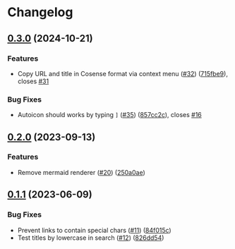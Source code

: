 # Changelog

## [0.3.0](https://github.com/nandenjin/tsukimi/compare/v0.2.0...v0.3.0) (2024-10-21)


### Features

* Copy URL and title in Cosense format via context menu ([#32](https://github.com/nandenjin/tsukimi/issues/32)) ([715fbe9](https://github.com/nandenjin/tsukimi/commit/715fbe91a2e5feecad633a99abcad858a59a81b5)), closes [#31](https://github.com/nandenjin/tsukimi/issues/31)


### Bug Fixes

* Autoicon should works by typing `]` ([#35](https://github.com/nandenjin/tsukimi/issues/35)) ([857cc2c](https://github.com/nandenjin/tsukimi/commit/857cc2ce61454f618a971feeaae524b56789518f)), closes [#16](https://github.com/nandenjin/tsukimi/issues/16)

## [0.2.0](https://github.com/nandenjin/tsukimi/compare/v0.1.1...v0.2.0) (2023-09-13)


### Features

* Remove mermaid renderer ([#20](https://github.com/nandenjin/tsukimi/issues/20)) ([250a0ae](https://github.com/nandenjin/tsukimi/commit/250a0ae42d8d5ec5ab16d1f512ddc6fdb9783d23))

## [0.1.1](https://github.com/nandenjin/tsukimi/compare/v0.1.0...v0.1.1) (2023-06-09)


### Bug Fixes

* Prevent links to contain special chars ([#11](https://github.com/nandenjin/tsukimi/issues/11)) ([84f015c](https://github.com/nandenjin/tsukimi/commit/84f015c2131d4d7b53073aad98c93c74a642d72d))
* Test titles by lowercase in search ([#12](https://github.com/nandenjin/tsukimi/issues/12)) ([826dd54](https://github.com/nandenjin/tsukimi/commit/826dd546ca9fdc0c7d21586d8ea3bf132561c1f7))
